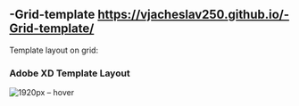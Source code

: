 ## -Grid-template https://vjacheslav250.github.io/-Grid-template/
Template layout on grid:

### Adobe XD Template Layout

![1920px – hover](https://user-images.githubusercontent.com/85240436/174480068-4bdbeb65-164f-4e97-a312-c6c73fce4f87.png)
